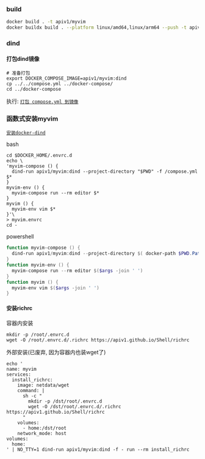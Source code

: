### build

```bash
docker build . -t apiv1/myvim
docker buildx build . --platform linux/amd64,linux/arm64 --push -t apiv1/myvim
```

### dind

#### 打包dind镜像

```shell
# 准备打包
export DOCKER_COMPOSE_IMAGE=apiv1/myvim:dind
cp ../../compose.yml ../docker-compose/
cd ../docker-compose
```

执行: [`打包 compose.yml 到镜像`](../docker-compose/README.md#打包配置到镜像-示例)

### 函数式安装myvim

[`安装docker-dind`](../dind/README.md#docker-dind)

bash

```shell
cd $DOCKER_HOME/.envrc.d
echo \
'myvim-compose () {
  dind-run apiv1/myvim:dind --project-directory "$PWD" -f /compose.yml $*
}
myvim-env () {
  myvim-compose run --rm editor $*
}
myvim () {
  myvim-env vim $*
}'\
> myvim.envrc
cd -
```

powershell

```powershell
function myvim-compose () {
  dind-run apiv1/myvim:dind --project-directory $( docker-path $PWD.Path ) -f /compose.yml $($args -join ' ')
}
function myvim-env () {
  myvim-compose run --rm editor $($args -join ' ')
}
function myvim () {
  myvim-env vim $($args -join ' ')
}
```

#### 安装richrc

容器内安装

```shell
mkdir -p /root/.envrc.d
wget -O /root/.envrc.d/.richrc https://apiv1.github.io/Shell/richrc
```

外部安装(已废弃, 因为容器内也装wget了)

```shell
echo '
name: myvim
services:
  install_richrc:
    image: netdata/wget
    command: |
      sh -c "
        mkdir -p /dst/root/.envrc.d
        wget -O /dst/root/.envrc.d/.richrc https://apiv1.github.io/Shell/richrc
      "
    volumes:
      - home:/dst/root
    network_mode: host
volumes:
  home:
' | NO_TTY=1 dind-run apiv1/myvim:dind -f - run --rm install_richrc
```
